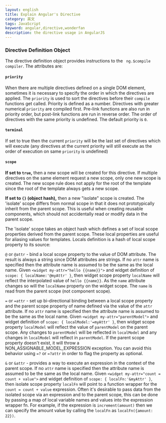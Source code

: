 ```yaml
---
layout: english
title: Explain Angular's Directive
category: 英文
tags: JavaScript
keyword: angular,directive,wonderfan
description: the directive usage in AngularJS
---
```


### Directive Definition Object

The directive definition object provides instructions to the ` ng.$compile  compiler`. The attributes are:

#### `priority`
When there are multiple directives defined on a single DOM element, sometimes it
is necessary to specify the order in which the directives are applied. The `priority` is used
to sort the directives before their `compile` functions get called. Priority is defined as a
number. Directives with greater numerical `priority` are compiled first. Pre-link functions
are also run in priority order, but post-link functions are run in reverse order. The order
of directives with the same priority is undefined. The default priority is `0`.

#### `terminal`
If set to true then the current `priority` will be the last set of directives
which will execute (any directives at the current priority will still execute
as the order of execution on same `priority` is undefined)

#### `scope`
**If set to `true`,** then a new scope will be created for this directive. If multiple directives on the
same element request a new scope, only one new scope is created. The new scope rule does not
apply for the root of the template since the root of the template always gets a new scope.

**If set to `{}` (object hash),** then a new "isolate" scope is created. The 'isolate' scope differs from
normal scope in that it does not prototypically inherit from the parent scope. This is useful
when creating reusable components, which should not accidentally read or modify data in the
parent scope.

The 'isolate' scope takes an object hash which defines a set of local scope properties
derived from the parent scope. These local properties are useful for aliasing values for
templates. Locals definition is a hash of local scope property to its source:

`@` or `@attr` - bind a local scope property to the value of DOM attribute. The result is
always a string since DOM attributes are strings. If no `attr` name is specified  then the
attribute name is assumed to be the same as the local name.
Given `<widget my-attr="hello {{name}}">` and widget definition
of `scope: { localName:'@myAttr' }`, then widget scope property `localName` will reflect
the interpolated value of `hello {{name}}`. As the `name` attribute changes so will the
`localName` property on the widget scope. The `name` is read from the parent scope (not
component scope).

`=` or `=attr` - set up bi-directional binding between a local scope property and the
parent scope property of name defined via the value of the `attr` attribute. If no `attr`
name is specified then the attribute name is assumed to be the same as the local name.
Given `<widget my-attr="parentModel">` and widget definition of
`scope: { localModel:'=myAttr' }`, then widget scope property `localModel` will reflect the
value of `parentModel` on the parent scope. Any changes to `parentModel` will be reflected
in `localModel` and any changes in `localModel` will reflect in `parentModel`. If the parent
scope property doesn't exist, it will throw a NON_ASSIGNABLE_MODEL_EXPRESSION exception. You
can avoid this behavior using `=?` or `=?attr` in order to flag the property as optional.

`&` or `&attr` - provides a way to execute an expression in the context of the parent scope.
If no `attr` name is specified then the attribute name is assumed to be the same as the
local name. Given `<widget my-attr="count = count + value">` and widget definition of
`scope: { localFn:'&myAttr' }`, then isolate scope property `localFn` will point to
a function wrapper for the `count = count + value` expression. Often it's desirable to
pass data from the isolated scope via an expression and to the parent scope, this can be
done by passing a map of local variable names and values into the expression wrapper fn.
For example, if the expression is `increment(amount)` then we can specify the amount value
by calling the `localFn` as `localFn({amount: 22})`.



